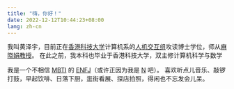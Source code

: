 ```yaml
---
title: "嗨，你好！"
date: 2022-12-12T10:44:23+08:00
lang: zh-cn
---
```


我叫黄泽宇，目前正在[香港科技大学](https://hkust.edu.hk)计算机系的[人机交互组](http://hci.cse.ust.hk)攻读博士学位，师从[麻晓娟教授](https://www.cse.ust.hk/~mxj/)。
在此之前，我本科也毕业于香港科技大学，双主修计算机科学与数学

我是一个不相信 [MBTI](https://www.16personalities.com) 的 [ENFJ](https://www.16personalities.com/enfj-personality)（或许正因为我是 [N](https://www.16personalities.com/articles/energy-intuitive-vs-observant) 吧）。
喜欢听点儿音乐、敲锣打鼓，早起饮啡、日落下厨，逛街看展、探店拍照，得闲也不忘发会儿呆。
